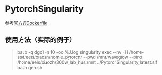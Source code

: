 # PytorchSingularity

参考[官方的Dockerfile](https://github.com/pytorch/pytorch/blob/master/docker/pytorch/Dockerfile)

## 使用方法（实际的例子）
> bsub -q dgx1 -n 10 -oo %J.log singularity exec --nv -H /home-ssd/eeis/xiaozh/homie_pytorch/ --pwd /mnt/waveglow --bind /home/eeis/xiaozh/300w_lab_hus:/mnt ../PytorchSingularity_latest.sif bash gen.sh
